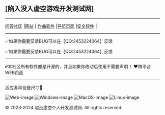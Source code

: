 [陷入没入虚空游戏开发测试网]
-----------------------------------------------

-----------------------------------------------

[问答社区](https://answer.xianmoxukong.top/) |[网站](https://xianmoxukong.top/)  | [作曲软件](https://cidaiji.com/)  |[导航页面](https://xianmoxukong.top/download/apps/)  |[安全软件](https://bobouge.com) |

----------------------------------------------
✅如果你需要反馈BUG可以在【QQ:2453224064】反馈

✅如果你需要反馈BUG可以在【QQ:2453224064】反馈

---------------------------------------------

💕本社区所有软件都是开源的，并且如果你改动后使用不需要声明！
❤️跨平台WEB页面

--------------------------------------------

适应各种设备尺寸📰

![Web-image]  ![Windows-image]  ![MacOS-image]  ![Linux-image]

[Web-image]: https://img.shields.io/badge/Web-PWA-orange?logo=microsoftedge
[Windows-image]: https://img.shields.io/badge/-Windows-blue?logo=windows
[MacOS-image]: https://img.shields.io/badge/-MacOS-black?logo=apple
[Linux-image]: https://img.shields.io/badge/-Linux-333?logo=ubuntu


© 2023-2024 陷没虚空个人开发测试网. All rights reserved.
